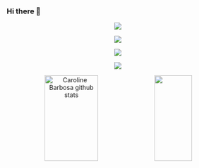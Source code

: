 ### Hi there 👋





<div align="center">
  <a href="https://www.youtube.com/@Dark_Peace" target="_blank"><img src="https://img.shields.io/youtube/channel/subscribers/UCcGSR_DYUY_BQIsujY2QXpg?label=%40Dark_Peace&logoColor=%23673ab7&style=social" target="_blank"></a>
  
  <a href = "https://discord.com/invite/aWWQbgQUEP"> <img src="https://img.shields.io/discord/552889341140271125?label=%40Community%20Server&color=%23512da8&logo=discord&style=plastic" target="_blank"></a>
  
<a href="https://www.youtube.com/watch?v=YCQRmNGr818" target="_blank"><img src="https://img.shields.io/youtube/views/YCQRmNGr818?label=Dojordin%20%3A%20my%20RPG%20BulletHell%20Trailer&style=social"></a>
  




<p align="center">
  <img src="https://github-profile-trophy.vercel.app/?username=Dark-Peace&theme=dracula&row=2&no-bg=true&column=4&margin-w=15&margin-h=15" />



<div align="center">  
  <img width="49%" height="195px" src="https://github-readme-stats.vercel.app/api?username=Dark-Peace&show_icons=true&count_private=true&hide_border=true&title_color=ff91a4&icon_color=ff91a4&text_color=c9d1d9&bg_color=0d1117" alt="Caroline Barbosa github stats" /> 
  <img width="41%" height="195px" src="https://github-readme-stats.vercel.app/api/top-langs/?username=Dark-Peace&layout=compact&hide_border=true&title_color=ff91a4&text_color=ff91a4&bg_color=0d1117" />
</div>
</p>







<!--
[![Typing SVG](https://readme-typing-svg.herokuapp.com/?color=ff91a4&size=35&center=true&vCenter=true&width=1000&lines=HILLOW,+I'm+Dark+Peace;I'm+a+dev,+indie+game+designer,+writer,+youtuber,+pixel+artist,+CS+student;I+also+make+Godot+plugins)](https://git.io/typing-svg)


<div align="center"> 
<a href="https://www.instagram.com/bottled_up_studio/" target="_blank"><img src="https://img.shields.io/badge/-Instagram-%23E4405F?style=for-the-badge&logo=instagram&logoColor=white"</a>



<a href="https://linktr.ee/dark_peace" target="_blank"><img src="https://img.shields.io/badge/-LinkedIn-%230077B5?style=for-the-badge&logo=linkedin&logoColor=white" style="border-radius: 30px" target="_blank"></a> 
 </div>

<a href="https://bottled-up-studio.itch.io/" target="_blank"><img src="https://img.shields.io/badge/-LinkedIn-%230077B5?style=for-the-badge&logo=linkedin&logoColor=white" style="border-radius: 30px" target="_blank"></a> 
 </div>

<a href="https://gamejolt.com/@DarkPeace" target="_blank"><img src="https://img.shields.io/badge/-LinkedIn-%230077B5?style=for-the-badge&logo=linkedin&logoColor=white" style="border-radius: 30px" target="_blank"></a> 
 </div>

<a href="https://www.reddit.com/user/Bottled_Up_DarkPeace" target="_blank"><img src="https://img.shields.io/badge/-LinkedIn-%230077B5?style=for-the-badge&logo=linkedin&logoColor=white" style="border-radius: 30px" target="_blank"></a> 
 </div>



### Main skills:
![Python](https://img.shields.io/badge/python-3670A0?style=for-the-badge&logo=python&logoColor=ffdd54)
![GODOT](https://img.shields.io/badge/godot-3582bb.svg?style=for-the-badge&logo=godot-engine&logoColor=white)









[![Ashutosh's github activity graph](https://github-readme-activity-graph.cyclic.app/graph?username=Dark-Peace&bg_color=0d1117&color=b13583&line=b13583&point=ff9494&area=true&hide_border=true)](https://github.com/ashutosh00710/github-readme-activity-graph)
**Dark-Peace/Dark-Peace** is a ✨ _special_ ✨ repository because its `README.md` (this file) appears on your GitHub profile.

Here are some ideas to get you started:

- 🔭 I’m currently working on ...
- 🌱 I’m currently learning ...
- 👯 I’m looking to collaborate on ...
- 🤔 I’m looking for help with ...
- 💬 Ask me about ...
- 📫 How to reach me: ...
- 😄 Pronouns: ...
- ⚡ Fun fact: ...
-->
